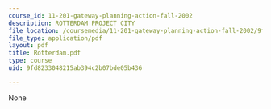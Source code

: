 ```yaml
---
course_id: 11-201-gateway-planning-action-fall-2002
description: ROTTERDAM PROJECT CITY
file_location: /coursemedia/11-201-gateway-planning-action-fall-2002/9fd8233048215ab394c2b07bde05b436_Rotterdam.pdf
file_type: application/pdf
layout: pdf
title: Rotterdam.pdf
type: course
uid: 9fd8233048215ab394c2b07bde05b436

---
```

None